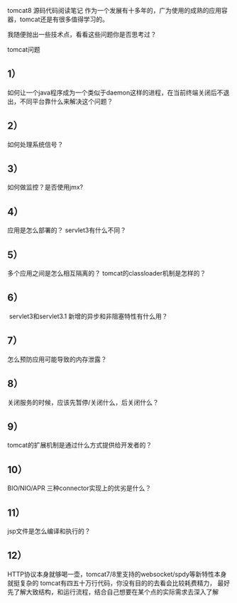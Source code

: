 tomcat8 源码代码阅读笔记 作为一个发展有十多年的，广为使用的成熟的应用容器，tomcat还是有很多值得学习的。

我随便抛出一些技术点，看看这些问题你是否思考过？

tomcat问题

## 1）

如何让一个java程序成为一个类似于daemon这样的进程，在当前终端关闭后不退出，不同平台靠什么来解决这个问题？

## 2）

如何处理系统信号？

## 3）

如何做监控？是否使用jmx?

## 4）

应用是怎么部署的？
servlet3有什么不同？

## 5）

多个应用之间是怎么相互隔离的？
tomcat的classloader机制是怎样的？

## 6）

​	servlet3和servlet3.1 新增的异步和非阻塞特性有什么用？

## 7）

怎么预防应用可能导致的内存泄露？

## 8）

关闭服务的时候，应该先暂停/关闭什么，后关闭什么？

## 9）

tomcat的扩展机制是通过什么方式提供给开发者的？

## 10）

BIO/NIO/APR 三种connector实现上的优劣是什么？

## 11）

jsp文件是怎么编译和执行的？

## 12）

HTTP协议本身就够喝一壶，tomcat7/8里支持的websocket/spdy等新特性本身就挺复杂的
tomcat有四五十万行代码，你没有目的的去看会比较耗费精力，
最好先了解大致结构，和运行流程，结合自己想要在某个点的实际需求去深入了解